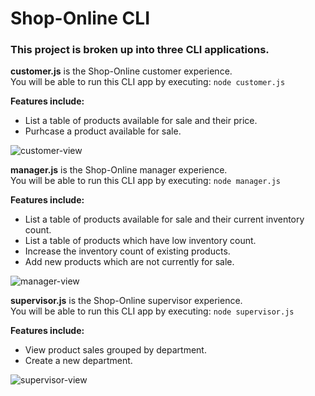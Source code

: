 # Shop-Online CLI

### This project is broken up into three CLI applications.

**customer.js** is the Shop-Online customer experience.  
You will be able to run this CLI app by executing: `node customer.js`  

**Features include:**  
- List a table of products available for sale and their price.
- Purhcase a product available for sale.

![customer-view](reference/customer.gif)  

**manager.js** is the Shop-Online manager experience.  
You will be able to run this CLI app by executing: `node manager.js`  

**Features include:**  
- List a table of products available for sale and their current inventory count.
- List a table of products which have low inventory count.
- Increase the inventory count of existing products. 
- Add new products which are not currently for sale.  

![manager-view](reference/manager.gif)

**supervisor.js** is the Shop-Online supervisor experience.  
You will be able to run this CLI app by executing: `node supervisor.js`

**Features include:**
- View product sales grouped by department.
- Create a new department.

![supervisor-view](reference/supervisor.gif)

